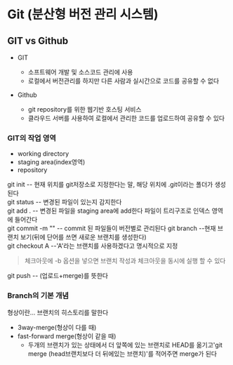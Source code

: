 # Git (분산형 버전 관리 시스템)

## GIT vs Github

* GIT
  * 소프트웨어 개발 및 소스코드 관리에 사용
  * 로컬에서 버전관리를 하지만 다른 사람과 실시간으로 코드를 공유할 수 없다
 
* Github
  * git repository를 위한 웹기반 호스팅 서비스
  * 클라우드 서버를 사용하여 로컬에서 관리한 코드를 업로드하여 공유할 수 있다

### GIT의 작업 영역

* working directory
* staging area(index영역)
* repository

git init -- 현재 위치를 git저장소로 지정한다는 말, 해당 위치에 .git이라는 폴더가 생성된다<br>
git status -- 변경된 파일이 있는지 감지한다<br>
git add . -- 변경된 파일을 staging area에 add한다 파일이 트리구조로 인덱스 영역에 들어간다<br>
git commit -m "" -- commit 된 파일들이 버전별로 관리된다
git branch --현재 브랜치 보기(뒤에 단어를 쓰면 새로운 브랜치를 생성한다)<br>
git checkout A --'A'라는 브랜치를 사용하겠다고 명시적으로 지정<br>
> 체크아웃에 -b 옵션을 넣으면 브랜치 작성과 체크아웃을 동시에 실행 할 수 있다<br>

git push -- (업로드+merge)를 뜻한다

### Branch의 기본 개념
형상이란... 브랜치의 히스토리를 말한다
 * 3way-merge(형상이 다를 때)
 * fast-forward merge(형상이 같을 때)
   * 두개의 브랜치가 있는 상태에서 더 앞쪽에 있는 브랜치로 HEAD를 옮기고'git merge (head브랜치보다 더 뒤에있는 브랜치)'를 적어주면 merge가 된다
